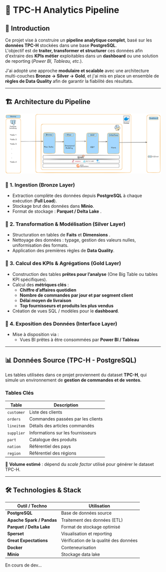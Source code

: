 # 🚀 TPC-H Analytics Pipeline

## 📌 Introduction

Ce projet vise à construire un **pipeline analytique complet**, basé sur les **données TPC-H** stockées dans une base **PostgreSQL**.  
L'objectif est de **traiter, transformer et structurer** ces données afin d'extraire des **KPIs métier** exploitables dans un **dashboard** ou une solution de reporting (*Power BI, Tableau, etc.*).

J'ai adopté une approche **modulaire et scalable** avec une architecture multi-couches **Bronze → Silver → Gold**, et j'ai mis en place un ensemble de **règles de Data Quality** afin de garantir la fiabilité des résultats.

---

## 🏗️ Architecture du Pipeline

![Architecture du Pipeline](architecture.png)

### 🔹 **1. Ingestion (Bronze Layer)**
- Extraction complète des données depuis **PostgreSQL** à chaque exécution (**Full Load**).
- Stockage brut des données dans **Minio**.
- Format de stockage : **Parquet / Delta Lake** .

### 🔸 **2. Transformation & Modélisation (Silver Layer)**
- Structuration en tables de **Faits** et **Dimensions** .
- Nettoyage des données : typage, gestion des valeurs nulles, uniformisation des formats.
- Application des premières règles de **Data Quality**.

### 🏅 **3. Calcul des KPIs & Agrégations (Gold Layer)**
- Construction des tables **prêtes pour l’analyse** (One Big Table ou tables KPI spécifiques).
- Calcul des **métriques clés** :
  - **Chiffre d’affaires quotidien**
  - **Nombre de commandes par jour et par segment client**
  - **Délai moyen de livraison**
  - **Top fournisseurs et produits les plus vendus**
- Création de vues SQL / modèles pour le **dashboard**.

### 🎯 **4. Exposition des Données (Interface Layer)**
- Mise à disposition via :
  - Vues BI prêtes à être consommées par **Power BI / Tableau**

---

## 📊 **Données Source (TPC-H - PostgreSQL)**

Les tables utilisées dans ce projet proviennent du dataset **TPC-H**, qui simule un environnement de **gestion de commandes et de ventes**.

### **Tables Clés**
| Table       | Description |
|-------------|------------|
| `customer`  | Liste des clients |
| `orders`    | Commandes passées par les clients |
| `lineitem`  | Détails des articles commandés |
| `supplier`  | Informations sur les fournisseurs |
| `part`      | Catalogue des produits |
| `nation`    | Référentiel des pays |
| `region`    | Référentiel des régions |


📌 **Volume estimé** : dépend du *scale factor* utilisé pour générer le dataset TPC-H.

---


## 🛠️ **Technologies & Stack**
| Outil / Techno      | Utilisation |
|---------------------|-------------|
| **PostgreSQL**      | Base de données source |
| **Apache Spark / Pandas** | Traitement des données (ETL) |
| **Parquet / Delta Lake** | Format de stockage optimisé |
| **Sperset** | Visualisation et reporting |
| **Great Expectations** | Vérification de la qualité des données |
| **Docker** | Conteneurisation |
| **Minio**| Stockage data lake |


En cours de dev...


